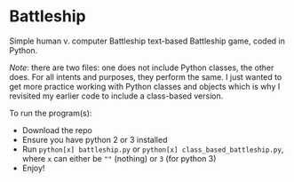 # Battleship
Simple human v. computer Battleship text-based Battleship game, coded in Python.

*Note*: there are two files: one does not include Python classes, the other does. For all intents and purposes, they perform the same. I just wanted to get more practice working with Python classes and objects which is why I revisited my earlier code to include a class-based version.

To run the program(s):
- Download the repo
- Ensure you have python 2 or 3 installed
- Run ```python[x] battleship.py``` or ```python[x] class_based_battleship.py```, where ```x``` can either be ```""``` (nothing) or ```3``` (for python 3)
- Enjoy!
